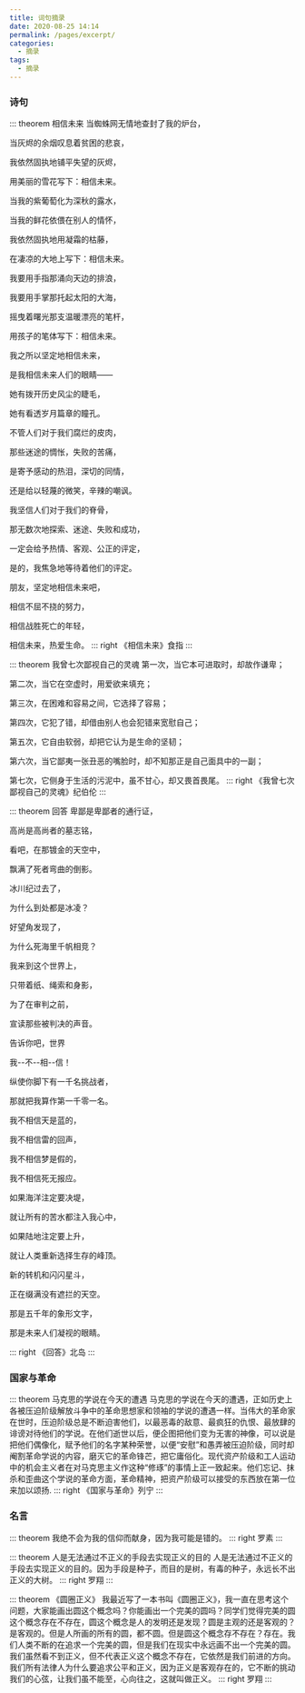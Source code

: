 ```yaml
---
title: 词句摘录
date: 2020-08-25 14:14
permalink: /pages/excerpt/
categories: 
  - 摘录
tags: 
  - 摘录
---
```

### 诗句

::: theorem 相信未来
  当蜘蛛网无情地查封了我的炉台，
  
  当灰烬的余烟叹息着贫困的悲哀，
  
  我依然固执地铺平失望的灰烬，
  
  用美丽的雪花写下：相信未来。
  
  当我的紫葡萄化为深秋的露水，
  
  当我的鲜花依偎在别人的情怀，
  
  我依然固执地用凝霜的枯藤，
  
  在凄凉的大地上写下：相信未来。
  
  我要用手指那涌向天边的排浪，
  
  我要用手掌那托起太阳的大海，
  
  摇曳着曙光那支温暖漂亮的笔杆，
  
  用孩子的笔体写下：相信未来。
  
  我之所以坚定地相信未来，
  
  是我相信未来人们的眼睛——
  
  她有拨开历史风尘的睫毛，
  
  她有看透岁月篇章的瞳孔。
  
  不管人们对于我们腐烂的皮肉，
  
  那些迷途的惆怅，失败的苦痛，
  
  是寄予感动的热泪，深切的同情，
  
  还是给以轻蔑的微笑，辛辣的嘲讽。
  
  我坚信人们对于我们的脊骨，
  
  那无数次地探索、迷途、失败和成功，
  
  一定会给予热情、客观、公正的评定，
  
  是的，我焦急地等待着他们的评定。
  
  朋友，坚定地相信未来吧，
  
  相信不屈不挠的努力，
  
  相信战胜死亡的年轻，
  
  相信未来，热爱生命。 
::: right
 《相信未来》食指
:::

::: theorem 我曾七次鄙视自己的灵魂
  第一次，当它本可进取时，却故作谦卑；
  
  第二次，当它在空虚时，用爱欲来填充；
  
  第三次，在困难和容易之间，它选择了容易；
  
  第四次，它犯了错，却借由别人也会犯错来宽慰自己；
  
  第五次，它自由软弱，却把它认为是生命的坚韧；
  
  第六次，当它鄙夷一张丑恶的嘴脸时，却不知那正是自己面具中的一副；
  
  第七次，它侧身于生活的污泥中，虽不甘心，却又畏首畏尾。
::: right
 《我曾七次鄙视自己的灵魂》纪伯伦
:::

::: theorem 回答
卑鄙是卑鄙者的通行证，

高尚是高尚者的墓志铭，

看吧，在那镀金的天空中，

飘满了死者弯曲的倒影。


冰川纪过去了，

为什么到处都是冰凌？

好望角发现了，

为什么死海里千帆相竞？


我来到这个世界上，

只带着纸、绳索和身影，

为了在审判之前，

宣读那些被判决的声音。


告诉你吧，世界

我--不--相--信！

纵使你脚下有一千名挑战者，

那就把我算作第一千零一名。


我不相信天是蓝的，

我不相信雷的回声，

我不相信梦是假的，

我不相信死无报应。


如果海洋注定要决堤，

就让所有的苦水都注入我心中，

如果陆地注定要上升，

就让人类重新选择生存的峰顶。


新的转机和闪闪星斗，

正在缀满没有遮拦的天空。

那是五千年的象形文字，

那是未来人们凝视的眼睛。

::: right
 《回答》北岛
:::

### 国家与革命
::: theorem 马克思的学说在今天的遭遇
马克思的学说在今天的遭遇，正如历史上各被压迫阶级解放斗争中的革命思想家和领袖的学说的遭遇一样。当伟大的革命家在世时，压迫阶级总是不断迫害他们，以最恶毒的敌意、最疯狂的仇恨、最放肆的诽谤对待他们的学说。在他们逝世以后，便企图把他们变为无害的神像，可以说是把他们偶像化，赋予他们的名字某种荣誉，以便“安慰”和愚弄被压迫阶级，同时却阉割革命学说的内容，磨灭它的革命锋芒，把它庸俗化。现代资产阶级和工人运动中的机会主义者在对马克思主义作这种“修琢”的事情上正一致起来。他们忘记、抹杀和歪曲这个学说的革命方面，革命精神，把资产阶级可以接受的东西放在第一位来加以颂扬.
::: right
《国家与革命》列宁
::: 

### 名言
::: theorem 我绝不会为我的信仰而献身，因为我可能是错的。
::: right
罗素
::: 

::: theorem 人是无法通过不正义的手段去实现正义的目的
人是无法通过不正义的手段去实现正义的目的。因为手段是种子，而目的是树，有毒的种子，永远长不出正义的大树。
::: right
罗翔
::: 

::: theorem 《圆圈正义》
我最近写了一本书叫《圆圈正义》，我一直在思考这个问题，大家能画出圆这个概念吗？你能画出一个完美的圆吗？同学们觉得完美的圆这个概念存在不存在，圆这个概念是人的发明还是发现？圆是主观的还是客观的？是客观的。但是人所画的所有的圆，都不圆。但是圆这个概念存不存在？存在。我们人类不断的在追求一个完美的圆，但是我们在现实中永远画不出一个完美的圆。我们虽然看不到正义，但不代表正义这个概念不存在，它依然是我们前进的方向。我们所有法律人为什么要追求公平和正义，因为正义是客观存在的，它不断的挑动我们的心弦，让我们虽不能至，心向往之，这就叫做正义。
::: right
罗翔
::: 





